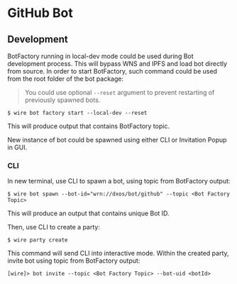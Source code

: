 # GitHub Bot

## Development

BotFactory running in local-dev mode could be used during Bot development process. This will bypass WNS and IPFS and load bot directly from source. In order to start BotFactory, such command could be used from the root folder of the bot package:

> You could use optional `--reset` argument to prevent restarting of previously spawned bots.

```
$ wire bot factory start --local-dev --reset
```

This will produce output that contains BotFactory topic.

New instance of bot could be spawned using either CLI or Invitation Popup in GUI.

### CLI

In new terminal, use CLI to spawn a bot, using topic from BotFactory output:

```
$ wire bot spawn --bot-id="wrn://dxos/bot/github" --topic <Bot Factory Topic>
```

This will produce an output that contains unique Bot ID.

Then, use CLI to create a party:

```
$ wire party create
```

This command will send CLI into interactive mode.
Within the created party, invite bot using topic from BotFactory output:

```
[wire]> bot invite --topic <Bot Factory Topic> --bot-uid <botId>
```
